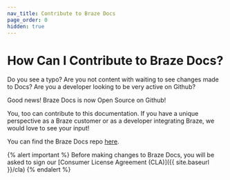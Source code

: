 ```yaml
---
nav_title: Contribute to Braze Docs
page_order: 0
hidden: true
---
```


# How Can I Contribute to Braze Docs?

Do you see a typo? Are you not content with waiting to see changes made to Docs? Are you a developer looking to be very active on Github?

Good news! Braze Docs is now Open Source on Github!

You, too can contribute to this documentation. If you have a unique perspective as a Braze customer or as a developer integrating Braze, we would love to see your input!

You can find the Braze Docs repo [here](https://github.com/Appboy/braze-docs/).

{% alert important %}
Before making changes to Braze Docs, you will be asked to sign our [Consumer License Agreement (CLA)]({{ site.baseurl }}/cla)
{% endalert %}
